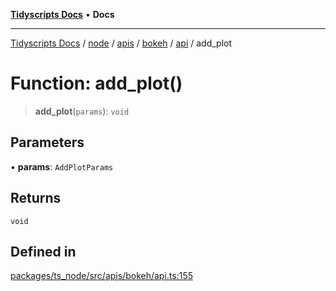 [**Tidyscripts Docs**](../../../../../../../../../README.md) • **Docs**

***

[Tidyscripts Docs](../../../../../../../../../globals.md) / [node](../../../../../../../README.md) / [apis](../../../../../README.md) / [bokeh](../../../README.md) / [api](../README.md) / add\_plot

# Function: add\_plot()

> **add\_plot**(`params`): `void`

## Parameters

• **params**: `AddPlotParams`

## Returns

`void`

## Defined in

[packages/ts\_node/src/apis/bokeh/api.ts:155](https://github.com/sheunaluko/tidyscripts/blob/master/packages/ts_node/src/apis/bokeh/api.ts#L155)

